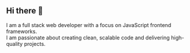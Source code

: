 ## Hi there 👋

I am a full stack web developer with a focus on JavaScript frontend frameworks.
<br/>
I am passionate about creating clean, scalable code and delivering high-quality projects.

<!-- - I’m currently working as freelancer
- I’m currently learning Python
- Ask me about anything related to Javascript/Typescript or React/Express
- Read more about my projects [here](https://minato-portfolio.onrender.com/projects)
- I am writing my blogs [here](https://minato-portfolio.onrender.com/blogs) -->


<!--
<p>Lorem ipsum dolor sit amet. Sed accusantium error est autem enim qui corrupti debitis! Sit repellat possimus quo similique corporis id pariatur nihil sed quis omnis et omnis repellendus et aspernatur doloremque qui dicta molestiae! Eos amet iusto et doloremque consectetur eos placeat consequuntur ut placeat quia quo delectus nemo. </p>

<p>Et reprehenderit numquam et nihil dolorem ut provident voluptatem sit debitis aspernatur? Quo inventore impedit est inventore distinctio ut voluptatum eaque aut aliquid fugiat 33 veniam quisquam. Aut labore velit quo cumque veniam non quia dolore. </p>

<p>Sed voluptatem voluptates et suscipit voluptas vel nostrum doloremque aut voluptatem dignissimos. Quo placeat iusto et voluptatibus laudantium ut voluptatem quos et nulla sequi? Et culpa quos est ullam eligendi vel harum ipsam aut voluptatem debitis sit voluptas libero. A deserunt minus et iste velit aut esse quos et quibusdam enim est Quis quibusdam non totam molestiae! </p>

<p>Est debitis inventore est animi sequi ut placeat quam eum doloribus officia non labore esse qui culpa doloribus aut recusandae quae. Et delectus distinctio id corrupti omnis ea enim minus aut quod harum. Qui impedit accusantium et ducimus quia est saepe maxime et unde Quis est enim eveniet aut doloribus sequi. </p>

<p>Ut sequi expedita sed aliquam voluptatem eos dolorem laudantium qui eius labore ut aspernatur voluptatum eos officia autem qui galisum dolores. Ut eaque distinctio rem quod fugit id praesentium quos ut sunt fugiat. Aut blanditiis molestias et voluptas voluptatibus et quam voluptatem aut unde asperiores qui magni saepe et nihil repudiandae ut omnis similique. </p>

<p>Quo amet debitis et cumque laborum est aliquam voluptas sed necessitatibus tempora. Est consequatur adipisci est unde quae aut enim dolore ut laudantium sapiente eos voluptas error et iusto doloribus eum aliquam assumenda. Cum nostrum autem qui dicta dignissimos ut sequi enim est iusto ipsam aut nemo laboriosam et delectus autem. Aut culpa voluptatem sed similique repellendus sed omnis beatae id labore mollitia ea omnis itaque At similique galisum At vero sint. </p>

<p>Id voluptatem maxime et earum internos ut ducimus nostrum aut tenetur dolor sit repellendus dolorem id nostrum voluptatum? Non quaerat odit est fuga placeat et iste perspiciatis eum laboriosam sint non quia fugiat a voluptatem dolor. Ut sint eveniet quo incidunt temporibus aut enim laboriosam ab natus explicabo ea veritatis reiciendis eos saepe consequuntur. </p>

<p>In enim quasi sed dolores consectetur aut excepturi illo. Et debitis rerum et facere eius in labore harum aut nemo laudantium qui nobis architecto. Et quis sapiente et ullam autem aut maiores placeat 33 quia voluptates sed quia nemo. Et modi molestias vel consequatur sapiente ut dolore internos in inventore assumenda sit iure labore. </p>

<p>Ut expedita architecto aut blanditiis doloribus ut eaque rerum qui doloribus mollitia in exercitationem vitae. Aut corrupti veritatis sed distinctio doloremque quo error dolor et modi quaerat aut repellat assumenda est tempora nulla. </p>

<p>Et dolores quisquam ex nobis vitae sit aliquam aliquam! Et dolore quam et impedit earum ut mollitia ullam et quidem ducimus est porro excepturi sit iusto saepe eos veniam consequatur. </p>

<p>Aut nisi vero et impedit iusto aut quae necessitatibus. Aut esse praesentium vel itaque tenetur in commodi minima et numquam corporis et dicta necessitatibus ut fuga quibusdam. </p>

<p>Quo voluptatem dolore et voluptatem libero ea soluta eveniet qui pariatur rerum quo sunt quae? Est quaerat asperiores quo nostrum debitis est sunt unde. </p>

Banana: https://drive.google.com/file/d/1_Id-3-wsBciqMuAVUb8xaHarInsRxsU-/view?usp=drive_link
Personal: https://drive.google.com/file/d/1XTxpJ1qtUPTrWgHVvG-CoAivBYWUpEAd/view?usp=drive_link
Odo: https://drive.google.com/file/d/13gZd2So0UOBdHuwbUpgE55-W26GrAwW5/view?usp=drive_link
MuMu: https://drive.google.com/file/d/1KPH1OWRhlrTIWgLlcpFD91Kh4MHgAk0Y/view?usp=drive_link
RDP: https://drive.google.com/file/d/1YwtF_-LOfzoc4DrFEXvfKx4CEdJlcoJR/view?usp=drive_link

-->
